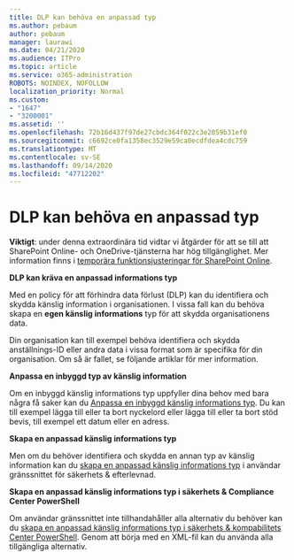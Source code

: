 ```yaml
---
title: DLP kan behöva en anpassad typ
ms.author: pebaum
author: pebaum
manager: laurawi
ms.date: 04/21/2020
ms.audience: ITPro
ms.topic: article
ms.service: o365-administration
ROBOTS: NOINDEX, NOFOLLOW
localization_priority: Normal
ms.custom:
- "1647"
- "3200001"
ms.assetid: ''
ms.openlocfilehash: 72b16d437f97de27cbdc364f022c3e2059b31ef0
ms.sourcegitcommit: c6692ce0fa1358ec3529e59ca0ecdfdea4cdc759
ms.translationtype: MT
ms.contentlocale: sv-SE
ms.lasthandoff: 09/14/2020
ms.locfileid: "47712202"
---
```

# <a name="dlp-might-need-a-custom-type"></a>DLP kan behöva en anpassad typ

**Viktigt**: under denna extraordinära tid vidtar vi åtgärder för att se till att SharePoint Online- och OneDrive-tjänsterna har hög tillgänglighet. Mer information finns i [temporära funktionsjusteringar för SharePoint Online](https://aka.ms/ODSPAdjustments).

**DLP kan kräva en anpassad informations typ**

Med en policy för att förhindra data förlust (DLP) kan du identifiera och skydda känslig information i organisationen. I vissa fall kan du behöva skapa en **egen känslig informations** typ för att skydda organisationens data.

Din organisation kan till exempel behöva identifiera och skydda anställnings-ID eller andra data i vissa format som är specifika för din organisation. Om så är fallet, se följande artiklar för mer information.
  
 **Anpassa en inbyggd typ av känslig information**
  
Om en inbyggd känslig informations typ uppfyller dina behov med bara några få saker kan du [Anpassa en inbyggd känslig informations typ](https://docs.microsoft.com/microsoft-365/compliance/customize-a-built-in-sensitive-information-type). Du kan till exempel lägga till eller ta bort nyckelord eller lägga till eller ta bort stöd bevis, till exempel ett datum eller en adress.
  
 **Skapa en anpassad känslig informations typ**
  
Men om du behöver identifiera och skydda en annan typ av känslig information kan du [skapa en anpassad känslig informations typ](https://docs.microsoft.com/microsoft-365/compliance/create-a-custom-sensitive-information-type) i användar gränssnittet för säkerhets & efterlevnad.
  
**Skapa en anpassad känslig informations typ i säkerhets & Compliance Center PowerShell**

Om användar gränssnittet inte tillhandahåller alla alternativ du behöver kan du [skapa en anpassad känslig informations typ i säkerhets & kompabilitets Center PowerShell](https://docs.microsoft.com/microsoft-365/compliance/create-a-custom-sensitive-information-type-in-scc-powershell). Genom att börja med en XML-fil kan du använda alla tillgängliga alternativ.
